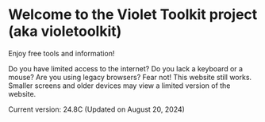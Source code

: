 # Welcome to the Violet Toolkit project (aka violetoolkit)
Enjoy free tools and information!

Do you have limited access to the internet?
Do you lack a keyboard or a mouse?
Are you using legacy browsers? Fear not! This website still works.
Smaller screens and older devices may view a limited version of the website.

Current version: 24.8C (Updated on August 20, 2024)
